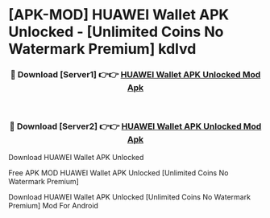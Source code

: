 # [APK-MOD] HUAWEI Wallet APK Unlocked - [Unlimited Coins No Watermark Premium] kdlvd



<div align="center">
<h3>🔴 Download [Server1] 👉👉 <a href="https://momento.my/?title=HUAWEI_Wallet_APK_Unlocked">HUAWEI Wallet APK Unlocked Mod Apk</a></h3><br>

<h3>🔴 Download [Server2] 👉👉 <a href="https://momento.my/?title=HUAWEI_Wallet_APK_Unlocked">HUAWEI Wallet APK Unlocked Mod Apk</a></h3>
</div>



Download HUAWEI Wallet APK Unlocked 

Free APK MOD HUAWEI Wallet APK Unlocked [Unlimited Coins No Watermark Premium]

Download HUAWEI Wallet APK Unlocked [Unlimited Coins No Watermark Premium] Mod For Android
